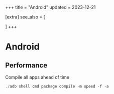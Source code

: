+++
title = "Android"
updated = 2023-12-21

[extra]
see_also = [

]
+++

# Android

## Performance
Compile all apps ahead of time

```powershell
./adb shell cmd package compile -m speed -f -a
```